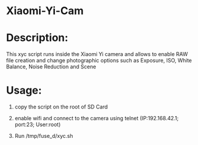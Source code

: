 # Xiaomi-Yi-Cam
# Description:
 This xyc script runs inside the Xiaomi Yi camera and allows to
 enable RAW file creation and change photographic options such as
 Exposure, ISO, White Balance, Noise Reduction and Scene

# Usage:
 1) copy the script on the root of SD Card
 
 2) enable wifi and connect to the camera using telnet
    (IP:192.168.42.1; port:23; User:root)
    
 3) Run /tmp/fuse_d/xyc.sh
